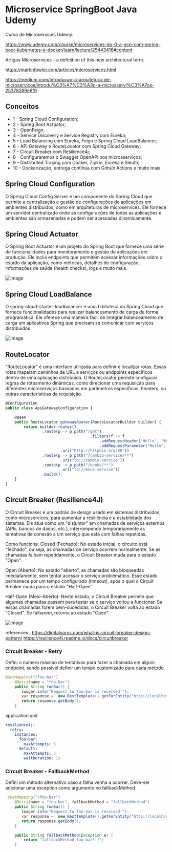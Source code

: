 # Microservice SpringBoot Java Udemy
Curso de Microservices Udemy:

https://www.udemy.com/course/microservices-do-0-a-gcp-com-spring-boot-kubernetes-e-docker/learn/lecture/25443416#content

Artigos 
Microservices - a definition of this new architectural term.

https://martinfowler.com/articles/microservices.html

https://medium.com/introducao-a-arquitetura-de-microservicos/introdu%C3%A7%C3%A3o-a-microsservi%C3%A7os-25378269e6f9

## Conceitos 
* 1 - Spring Cloud Configuration;
* 2 - Spring Boot Actuator;
* 3 - OpenFeign;
* 4 - Service Discovery e Service Registry com Eureka;
* 5 - Load Balancing com Eureka, Feign e Spring Cloud LoadBalancer;
* 6 - API Gateway e RouteLocator com Spring Cloud Gateway;
* 7 - Circuit Breaker com Resilience4j;
* 8 - Configuraremos o Swagger OpenAPI nos microsserviços;
* 9 - Distributed Tracing com Docker, Zipkin, Eureka e Sleuth;
* 10 - Dockerização, entrega contínua com Github Actions e muito mais.


## Spring Cloud Configuration

O Spring Cloud Config Server é um componente do Spring Cloud que permite a centralização e gestão de configurações de aplicações em ambientes distribuídos, como em arquiteturas de microservices. Ele fornece um servidor centralizado onde as configurações de todas as aplicações e ambientes são armazenadas e podem ser acessadas dinamicamente.


## Spring Cloud Actuator 

O Spring Boot Actuator é um projeto do Spring Boot que fornece uma série de funcionalidades para monitoramento e gestão de aplicações em produção. Ele inclui endpoints que permitem acessar informações sobre o estado da aplicação, como métricas, detalhes de configuração, informações de saúde (health checks), logs e muito mais.

![image](https://github.com/user-attachments/assets/68c35d47-8916-41a3-bb2b-9f2f9173e7bd)


## Spring Cloud LoadBalance

O spring-cloud-starter-loadbalancer é uma biblioteca do Spring Cloud que fornece funcionalidades para realizar balanceamento de carga de forma programática.
Ele oferece uma maneira fácil de integrar balanceamento de carga em aplicativos Spring que precisam se comunicar com serviços distribuídos

![image](https://github.com/user-attachments/assets/ab2a9567-8d5f-4e81-9b6e-b747f2a93200)


## RouteLocator

"RouteLocator" é uma interface utilizada para definir e localizar rotas. Essas rotas mapeiam caminhos de URL a serviços ou endpoints específicos dentro de uma aplicação distribuída. O RouteLocator permite configurar regras de roteamento dinâmicas, como direcionar uma requisição para diferentes microserviços baseados em parâmetros específicos, headers, ou outras características da requisição.

```js
@Configuration
public class ApiGatewayConfiguration {

    @Bean
    public RouteLocator gatewayRouter(RouteLocatorBuilder builder) {
        return builder.routes()
                .route(p -> p.path("/get")
                                     .filters(f -> f
                                         .addRequestHeader("Hello", "World")
                                         .addRequestParameter("Hello", "World"))
                        .uri("http://httpbin.org:80"))
                .route(p -> p.path("/cambio-service/**")
                        .uri("lb://cambio-service"))
                .route(p -> p.path("/books/**")
                        .uri("lb://book-service"))
                .build();
    }
}

```

## Circuit Breaker (Resilience4J)

O Circuit Breaker é um padrão de design usado em sistemas distribuídos, como microservices, para aumentar a resiliência e a estabilidade dos sistemas. Ele atua como um "disjuntor" em chamadas de serviços externos (APIs, bancos de dados, etc.), interrompendo temporariamente as tentativas de conexão a um serviço que está com falhas repetidas.

Como funciona:
Closed (Fechado): No estado inicial, o circuito está "fechado", ou seja, as chamadas de serviço ocorrem normalmente. Se as chamadas falham repetidamente, o Circuit Breaker muda para o estado "Open".

Open (Aberto): No estado "aberto", as chamadas são bloqueadas imediatamente, sem tentar acessar o serviço problemático. Esse estado permanece por um tempo configurado (timeout), após o qual o Circuit Breaker muda para o estado "Half-Open".

Half-Open (Meio-Aberto): Neste estado, o Circuit Breaker permite que algumas chamadas passem para testar se o serviço voltou a funcionar. Se essas chamadas forem bem-sucedidas, o Circuit Breaker volta ao estado "Closed". Se falharem, retorna ao estado "Open".

![image](https://github.com/user-attachments/assets/ddf978dd-91d0-486a-8dc5-5f982cc65569)

references : https://digitalvarys.com/what-is-circuit-breaker-design-pattern/ 
              https://resilience4j.readme.io/docs/circuitbreaker

### Circuit Breaker - Retry

Defini o número máximo de tentativas para fazer a chamada em algum endpoint, sendo possível definir um tempo customizado para cada método.

```java
@GetMapping("/foo-bar")
    @Retry(name = "foo-bar")
    public String fooBar() {
       looger.info("Request to foo-bar is received!");
       var response =  new RestTemplate().getForEntity("http://localhost:8080/foo-bar", String.class);
       return response.getBody();
    }
```

application.yml

```yml
resilience4j:
  retry:
    instances:
      foo-bar:
        maxAttempts: 5
      default:
        maxAttempts: 5
        waitDuration: 1s
```
### Circuit Breaker - FallbackMethod 

Defini um método alternativo caso a falha venha a ocorrer. Deve-ser adicionar uma exception como argumento no fallbackMethod

```java
 @GetMapping("/foo-bar")
    @Retry(name = "foo-bar", fallbackMethod = "fallbackMethod")
    public String fooBar() {
       looger.info("Request to foo-bar is received!");
       var response =  new RestTemplate().getForEntity("http://localhost:8080/foo-bar", String.class);
       return response.getBody();
    }

    public String fallbackMethod(Exception e) {
        return "fallbackMethod foo-bar!!!";
    }
``` 
